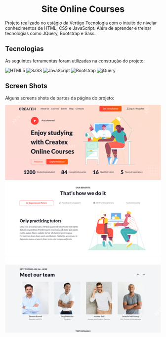 <h1 align="center">Site Online Courses</h1>

<p>Projeto realizado no estágio da Vertigo Tecnologia com o intuito de nivelar conhecimentos de HTML, CSS e JavaScript. Além de aprender e treinar tecnologias como JQuery, Bootstrap e Sass.</p>

<h2>Tecnologias</h2>

As seguintes ferramentas foram utilizadas na construção do projeto:

![HTML5](https://img.shields.io/badge/html%205-0D1117?style=for-the-badge&logo=html5&logoColor=white&labelColor=E34F26)
![SaSS](https://img.shields.io/badge/-SaSS-0D1117?style=for-the-badge&logo=sass&logoColor=white&labelColor=C76494)
![JavaScript](https://img.shields.io/badge/-JavaScript-0D1117?style=for-the-badge&logo=javascript&logoColor=white&labelColor=F7DF1E)
![Bootstrap](https://img.shields.io/badge/-Bootstrap-0D1117?style=for-the-badge&logo=bootstrap&logoColor=white&labelColor=533B78)
![jQuery](https://img.shields.io/badge/-jQuery-0D1117?style=for-the-badge&logo=jquery&logoColor=white&labelColor=1066A8)

<h2>Screen Shots</h2>

Alguns screens shots de partes da página do projeto:

![Print do site do projeto](/screenShots/001.png)
![Print do site do projeto](/screenShots/002.png)
![Print do site do projeto](/screenShots/003.png)